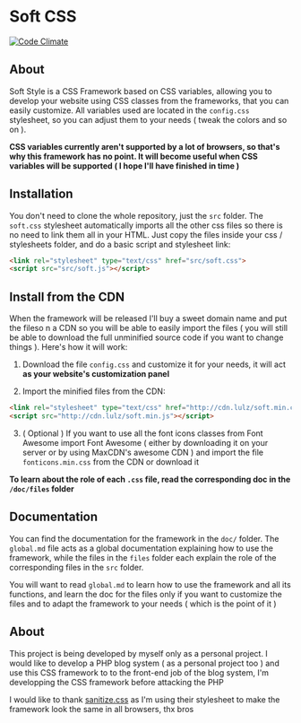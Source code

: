 # Soft CSS

[![Code Climate](https://codeclimate.com/github/Rominou34/soft-css/badges/gpa.svg)](https://codeclimate.com/github/Rominou34/soft-css)

## About

Soft Style is a CSS Framework based on CSS variables, allowing you to develop your website using CSS classes from the frameworks, that you can easily customize. All variables used are located in the `config.css` stylesheet, so you can adjust them to your needs ( tweak the colors and so on ).

**CSS variables currently aren't supported by a lot of browsers, so that's why this framework has no point. It will become useful when CSS variables will be supported ( I hope I'll have finished in time )**

## Installation

You don't need to clone the whole repository, just the `src` folder. The `soft.css` stylesheet automatically imports all the other css files so there is no need to link them all in your HTML. Just copy the files inside your css / stylesheets folder, and do a basic script and stylesheet link:

```html
<link rel="stylesheet" type="text/css" href="src/soft.css">
<script src="src/soft.js"></script>
```

## Install from the CDN

When the framework will be released I'll buy a sweet domain name and put the fileso n a CDN so you will be able to easily import the files ( you will still be able to download the full unminified source code if you want to change things ). Here's how it will work:

1. Download the file `config.css` and customize it for your needs, it will act **as your website's customization panel**

2. Import the minified files from the CDN:

  ```html
  <link rel="stylesheet" type="text/css" href="http://cdn.lulz/soft.min.css">
  <script src="http://cdn.lulz/soft.min.js"></script>
  ```

3. ( Optional ) If you want to use all the font icons classes from Font Awesome import Font Awesome ( either by downloading it on your server or by using MaxCDN's awesome CDN ) and import the file `fonticons.min.css` from the CDN or download it

**To learn about the role of each `.css` file, read the corresponding doc in the `/doc/files` folder**

## Documentation

You can find the documentation for the framework in the `doc/` folder. The `global.md` file acts as a global documentation explaining how to use the framework, while the files in the `files` folder each explain the role of the corresponding files in the `src` folder.

You will want to read `global.md` to learn how to use the framework and all its functions, and learn the doc for the files only if you want to customize the files and to adapt the framework to your needs ( which is the point of it )

## About

This project is being developed by myself only as a personal project. I would like to develop a PHP blog system ( as a personal project too ) and use this CSS framework to to the front-end job of the blog system, I'm developping the CSS framework before attacking the PHP

I would like to thank [sanitize.css](https://github.com/10up/sanitize.css) as I'm using their stylesheet to make the framework look the same in all browsers, thx bros
